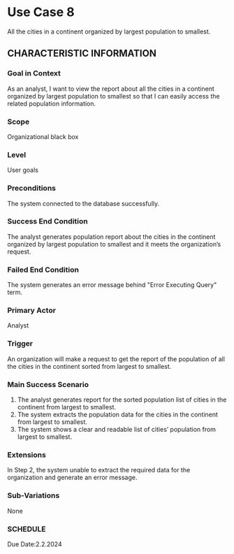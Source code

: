 # Use Case 8
All the cities in a continent organized by largest population to smallest.
## CHARACTERISTIC INFORMATION
### Goal in Context
As an analyst, I want to view the report about all the cities in a continent organized by largest population to smallest so that I can easily access the related population information.
### Scope
Organizational black box
### Level
User goals
### Preconditions
The system connected to the database successfully.
### Success End Condition
The analyst generates population report about the cities in the continent organized by largest population to smallest and it meets the organization’s request.
### Failed End Condition
The system generates an error message behind "Error Executing Query" term.
### Primary Actor
Analyst
### Trigger
An organization will make a request to get the report of the population of all the cities in the continent sorted from largest to smallest.
### Main Success Scenario
1.  The analyst generates report for the sorted population list of cities in the continent from largest to smallest.
2.  The system extracts the population data for the cities in the continent from largest to smallest.
3.  The system shows a clear and readable list of cities’ population from largest to smallest.
### Extensions
In Step 2, the system unable to extract the required data for the organization and generate an error message.
### Sub-Variations
None
### SCHEDULE
Due Date:2.2.2024
